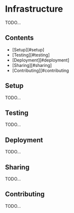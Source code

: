 # Infrastructure

TODO...

## Contents

- [Setup][#setup]
- [Testing][#testing]
- [Deployment][#deployment]
- [Sharing][#sharing]
- [Contributing][#contributing

## Setup

TODO...

## Testing

TODO...

## Deployment

TODO...

## Sharing

TODO...

## Contributing

TODO...
